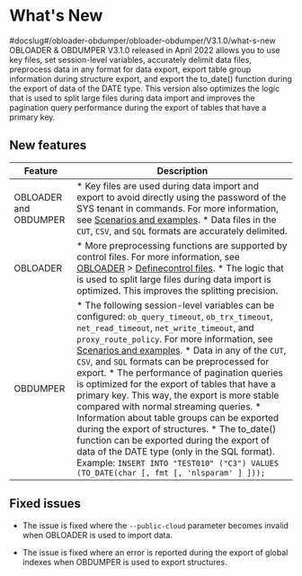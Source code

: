 What's New 
===============================
#docslug#/obloader-obdumper/obloader-obdumper/V3.1.0/what-s-new
OBLOADER \& OBDUMPER V3.1.0 released in April 2022 allows you to use key files, set session-level variables, accurately delimit data files, preprocess data in any format for data export, export table group information during structure export, and export the to_date() function during the export of data of the DATE type. This version also optimizes the logic that is used to split large files during data import and improves the pagination query performance during the export of tables that have a primary key. 

New features 
---------------------------------



|        Feature        |                                                                                                                                                                                                                                                                                                                                                                                                                                                                                                                       Description                                                                                                                                                                                                                                                                                                                                                                                                                                                                                                                       |
|-----------------------|---------------------------------------------------------------------------------------------------------------------------------------------------------------------------------------------------------------------------------------------------------------------------------------------------------------------------------------------------------------------------------------------------------------------------------------------------------------------------------------------------------------------------------------------------------------------------------------------------------------------------------------------------------------------------------------------------------------------------------------------------------------------------------------------------------------------------------------------------------------------------------------------------------------------------------------------------------------------------------------------------------------------------------------------------------|
| OBLOADER and OBDUMPER | * Key files are used during data import and export to avoid directly using the password of the SYS tenant in commands. For more information, see [Scenarios and examples](3.OBLOADER/2.obloader-user-guide/6.obloader-scenarios.md).   * Data files in the `CUT`, `CSV`, and `SQL` formats are accurately delimited.                                                                                                                                                                                                                                                                                                                                                                                                                                                                                                                                                                                                                                                              |
| OBLOADER              | * More preprocessing functions are supported by control files. For more information, see [OBLOADER](3.OBLOADER/2.obloader-user-guide/4.obloader-data-processing/1.obloader-define-control-files.md) \> [Define](3.OBLOADER/2.obloader-user-guide/4.obloader-data-processing/1.obloader-define-control-files.md)[control files](3.OBLOADER/2.obloader-user-guide/4.obloader-data-processing/1.obloader-define-control-files.md).   * The logic that is used to split large files during data import is optimized. This improves the splitting precision.                                                                                                                                                                                                                                                                                                                                                                                                                                                                                                                                                                       |
| OBDUMPER              | * The following session-level variables can be configured: `ob_query_timeout`, `ob_trx_timeout`, `net_read_timeout`, `net_write_timeout`, and `proxy_route_policy`. For more information, see [Scenarios and examples](4.OBDUMPER/2.obdumper-user-guide/6.obdumper-scenarios.md).   * Data in any of the `CUT`, `CSV`, and `SQL` formats can be preprocessed for export.   * The performance of pagination queries is optimized for the export of tables that have a primary key. This way, the export is more stable compared with normal streaming queries.   * Information about table groups can be exported during the export of structures.   * The to_date() function can be exported during the export of data of the DATE type (only in the SQL format).  Example: `INSERT INTO "TEST010" ("C3") VALUES (TO_DATE(char [, fmt [, 'nlsparam' ] ]));`    |



Fixed issues 
---------------------------------

* The issue is fixed where the `--public-cloud` parameter becomes invalid when OBLOADER is used to import data.

  

* The issue is fixed where an error is reported during the export of global indexes when OBDUMPER is used to export structures.

  



